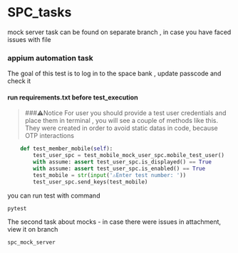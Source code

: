 # SPC_tasks

mock server task can be found on separate branch , in case you have faced issues with file

### appium automation task

The goal of this test is to log in to the space bank , update passcode and check it

#### run requirements.txt before test_execution

> ###⚠️Notice 
> For user you should provide a test user credentials and place them in terminal  , you will see a couple of methods like this. They were created in order to avoid static datas in code, because OTP interactions

```Python
    def test_member_mobile(self):
        test_user_spc = test_mobile_mock_user_spc.mobile_test_user()
        with assume: assert test_user_spc.is_displayed() == True
        with assume: assert test_user_spc.is_enabled() == True
        test_mobile = str(input('⚠️Enter test number: '))
        test_user_spc.send_keys(test_mobile)
```

you can run test with command
```commandline
pytest
```

The second task about mocks - in case there were issues in attachment, view it on branch

```commandline
spc_mock_server
```

